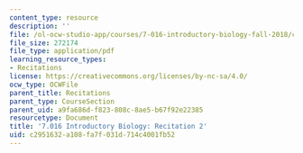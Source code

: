 ```yaml
---
content_type: resource
description: ''
file: /ol-ocw-studio-app/courses/7-016-introductory-biology-fall-2018/c2951632a108fa7f031d714c4001fb52_MIT7_016F18rec2.pdf
file_size: 272174
file_type: application/pdf
learning_resource_types:
- Recitations
license: https://creativecommons.org/licenses/by-nc-sa/4.0/
ocw_type: OCWFile
parent_title: Recitations
parent_type: CourseSection
parent_uid: a9fa686d-f823-808c-8ae5-b67f92e22385
resourcetype: Document
title: '7.016 Introductory Biology: Recitation 2'
uid: c2951632-a108-fa7f-031d-714c4001fb52
---
```

